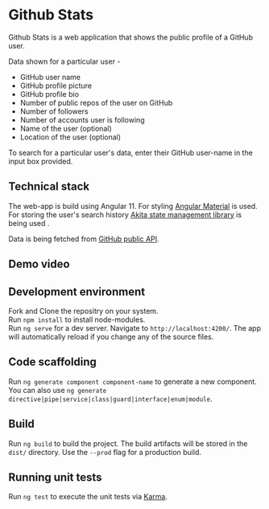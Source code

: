 # Github Stats

Github Stats is a web application that shows the public profile of a GitHub user.  

Data shown for a particular user - 
<ul>
    <li> GitHub user name</li>
    <li> GitHub profile picture</li>
    <li> GitHub profile bio</li>
    <li> Number of public repos of the user on GitHub</li>
    <li> Number of followers </li>
    <li> Number of accounts user is following</li>
    <li> Name of the user (optional)</li>
    <li> Location of the user (optional)</li>
</ul>

To search for a particular user's data, enter their GitHub user-name in the input box provided.

## Technical stack

The web-app is build using Angular 11.
For styling [Angular Material](https://material.angular.io/) is used.  
For storing the user's search history
[Akita state management library](https://datorama.github.io/akita/) is being used .

Data is being fetched from [GitHub public API](https://docs.github.com/en/rest/overview).


## Demo video  

## Development environment 

Fork and Clone the repositry on your system.  
Run `npm install` to install node-modules.   
Run `ng serve` for a dev server. 
Navigate to `http://localhost:4200/`. The app will automatically reload if you change any of the source files.

## Code scaffolding

Run `ng generate component component-name` to generate a new component. You can also use `ng generate directive|pipe|service|class|guard|interface|enum|module`.

## Build

Run `ng build` to build the project. The build artifacts will be stored in the `dist/` directory. Use the `--prod` flag for a production build.

## Running unit tests

Run `ng test` to execute the unit tests via [Karma](https://karma-runner.github.io).
